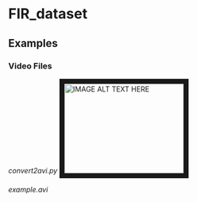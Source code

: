 # FIR_dataset

## Examples
### Video Files
*convert2avi.py*
<a href="http://www.youtube.com/watch?feature=player_embedded&v=jsG0Uuz8XXM
" target="_blank"><img src="http://img.youtube.com/vi/jsG0Uuz8XXM/0.jpg" 
alt="IMAGE ALT TEXT HERE" width="240" height="180" border="10" /></a>

*example.avi*

